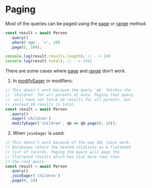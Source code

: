 # Paging

Most of the queries can be paged using the [page](/api/query-builder/other-methods.html#page) or [range](/api/query-builder/other-methods.html#range) method.

```js
const result = await Person
  .query()
  .where('age', '>', 20)
  .page(5, 100);

console.log(result.results.length); // --> 100
console.log(result.total); // --> 3341
```

There are some cases where [page](/api/query-builder/other-methods.html#page) and [range](/api/query-builder/other-methods.html#range) don't work.

1. In [modifyEager](/api/query-builder/other-methods.html#modifyeager) or modifiers:

```js
// This doesn't work because the query `qb` fetches the
// `children` for all parents at once. Paging that query
//  will have not fetch 10 results for all parents, but
// instead 10 results in total.
const result = await Person
  .query()
  .eager('children')
  .modifyEager('children', qb => qb.page(0, 10));
```

2. When `joinEager` is used:

```js
// This doesn't work because of the way SQL joins work.
// Databases return the nested relations as a flattened
// list of records. Paging the query will page the
// flattened results which has alot more rows than
// the root query.
const result = await Person
  .query()
  .joinEager('children')
  .page(0, 10)
```
